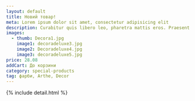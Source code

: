 ```yaml
---
layout: default
title: Новий товар!
meta: Lorem ipsum dolor sit amet, consectetur adipisicing elit
description: Curabitur quis libero leo, pharetra mattis eros. Praesent consequat libero eget dolor convallis vel rhoncus magna scelerisque. Donec nisl ante, elementum eget posuere a, consectetur a metus. Proin a adipiscing sapien. Suspendisse vehicula porta lectus vel semper. Nullam sapien elit, lacinia eu tristique non.posuere at mi. Morbi at turpis id urna ullamcorper ullamcorper.
images:
  - thumb: Decora1.jpg
    image1: decoradeluxe3.jpg
    image2: Decoradeluxe4.jpg
    image3: decoradeluxe5.jpg
price: 28.08
addCart: До корзини
category: special-products
tag: фарби, Arthe, Decor
---
```

{% include detail.html %}
